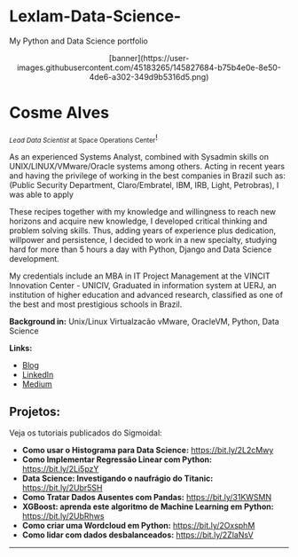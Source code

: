 # Lexlam-Data-Science-
My Python and Data Science portfolio

<p align="center">
 [banner](https://user-images.githubusercontent.com/45183265/145827684-b75b4e0e-8e50-4de6-a302-349d9b5316d5.png)
</p>

# Cosme Alves
<sub>*Lead Data Scientist* at Space Operations Center</sub>!


As an experienced Systems Analyst, combined with Sysadmin skills on UNIX/LINUX/VMware/Oracle systems among others.
Acting in recent years and having the privilege of working in the best companies in Brazil such as:
(Public Security Department, Claro/Embratel, IBM, IRB, Light, Petrobras), I was able to apply

These recipes together with my knowledge and willingness to reach new horizons and acquire new knowledge, I developed critical thinking and problem solving skills.
Thus, adding years of experience plus dedication, willpower and persistence, I decided to work in a new specialty, studying hard for more than 5 hours a day with Python, Django and Data Science development.

My credentials include an MBA in IT Project Management at the VINCIT Innovation Center - UNICIV, Graduated in information system at UERJ, an institution of higher education and advanced research, classified as one of the best and most prestigious schools in Brazil.

**Background in:** Unix/Linux Virtualzacão vMware, OracleVM, Python, Data Science

**Links:**
* [Blog](http://#)
* [LinkedIn](#)
* [Medium](https://www.medium.com)


## Projetos:
Veja os tutoriais publicados do Sigmoidal:

* **Como usar o Histograma para Data Science:** https://bit.ly/2L2cMwy
* **Como Implementar Regressão Linear com Python:** https://bit.ly/2Li5pzY
* **Data Science: Investigando o naufrágio do Titanic:** https://bit.ly/2Ubr5SH
* **Como Tratar Dados Ausentes com Pandas:** https://bit.ly/31KWSMN
* **XGBoost: aprenda este algoritmo de Machine Learning em Python:** https://bit.ly/2UbRhws
* **Como criar uma Wordcloud em Python:** https://bit.ly/2OxsphM
* **Como lidar com dados desbalanceados:** https://bit.ly/2ZlaNsV

---





